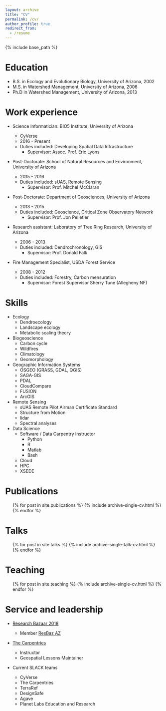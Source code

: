 ```yaml
---
layout: archive
title: "CV"
permalink: /cv/
author_profile: true
redirect_from:
  - /resume
---
```


{% include base_path %}

Education
======
* B.S. in Ecology and Evolutionary Biology, University of Arizona, 2002
* M.S. in Watershed Management, University of Arizona, 2006
* Ph.D in Watershed Management, University of Arizona, 2013

Work experience
======
* Science Informatician: BIO5 Institute, University of Arizona
  * CyVerse
  * 2016 - Present
  * Duties included: Developing Spatial Data Infrastructure
     * Supervisor: Assoc. Prof. Eric Lyons

* Post-Doctorate: School of Natural Resources and Environment, University of Arizona
  * 2015 - 2016
  * Duties included: sUAS, Remote Sensing
     * Supervisor: Prof. Mitchel McClaran

* Post-Doctorate: Department of Geosciences, University of Arizona
  * 2013 - 2015
  * Duties included: Geoscience, Critical Zone Observatory Network
     * Supervisor: Prof. Jon Pelletier
     
* Research assistant: Laboratory of Tree Ring Research, University of Arizona
   * 2006 - 2013
   * Duties included: Dendrochronology, GIS
     * Supervisor: Prof. Donald Falk
     
* Fire Management Specialist, USDA Forest Service
   * 2008 - 2012
   * Duties included: Forestry, Carbon mensuration
     * Supervisor: Forest Supervisor Sherry Tune (Allegheny NF)

Skills
======
* Ecology
  * Dendroecology
  * Landscape ecology
  * Metabolic scaling theory
* Biogeoscience
  * Carbon cycle
  * Wildfires
  * Climatology
  * Geomorphology
* Geographic Information Systems
  * OSGEO (GRASS, GDAL, QGIS) 
  * SAGA-GIS
  * PDAL
  * CloudCompare
  * FUSION
  * ArcGIS
* Remote Sensing
  * sUAS Remote Pilot Airman Certificate Standard 
  * Structure from Motion
  * lidar
  * Spectral analyses
* Data Science  
  * Software / Data Carpentry Instructor
    * Python
    * R
    * Matlab
    * Bash
  * Cloud
  * HPC
  * XSEDE
  
Publications
======
  <ul>{% for post in site.publications %}
    {% include archive-single-cv.html %}
  {% endfor %}</ul>
  
Talks
======
  <ul>{% for post in site.talks %}
    {% include archive-single-talk-cv.html %}
  {% endfor %}</ul>
  
Teaching
======
  <ul>{% for post in site.teaching %}
    {% include archive-single-cv.html %}
  {% endfor %}</ul>
  
Service and leadership
======

* [Research Bazaar 2018](https://resbaz.github.io/resbaz2018/)
  * Member [ResBaz AZ](https://github.com/resbazaz)

* [The Carpentries](https://carpentries.org/) 
  * Instructor
  * Geospatial Lessons Maintainer

* Current SLACK teams
  * CyVerse
  * The Carpentries
  * TerraRef
  * DesignSafe
  * Agave
  * Planet Labs Education and Research
